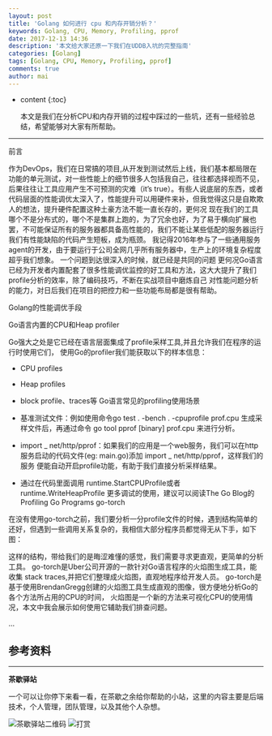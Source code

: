 ```yaml
---
layout: post
title: 'Golang 如何进行 cpu 和内存开销分析？'
keywords: Golang, CPU, Memory, Profiling, pprof
date: 2017-12-13 14:36
description: '本文给大家还原一下我们在UDDB入坑的完整指南'
categories: [Golang]
tags: [Golang, CPU, Memory, Profiling, pprof]
comments: true
author: mai
---
```


* content
{:toc}

    本文是我们在分析CPU和内存开销的过程中踩过的一些坑，还有一些经验总结，希望能够对大家有所帮助。

----

前言

作为DevOps，我们在日常搞的项目,从开发到测试然后上线，我们基本都局限在功能的单元测试，对一些性能上的细节很多人包括我自己，往往都选择视而不见， 后果往往让工具应用产生不可预测的灾难（it’s true）。有些人说底层的东西，或者代码层面的性能调优太深入了，性能提升可以用硬件来补，但我觉得这只是自欺欺人的想法，提升硬件配置这种土豪方法不能一直长存的，更何况 现在我们的工具哪个不是分布式的，哪个不是集群上跑的，为了冗余也好，为了易于横向扩展也罢，不可能保证所有的服务器都具备高性能的，我们不能让某些低配的服务器运行我们有性能缺陷的代码产生短板，成为瓶颈。
我记得2016年参与了一些通用服务agent的开发，由于要运行于公司全网几乎所有服务器中，生产上的环境复杂程度超乎我们想象。
一个问题到达很深入的时候，就已经是共同的问题
更何况Go语言已经为开发者内置配套了很多性能调优监控的好工具和方法，这大大提升了我们profile分析的效率，除了编码技巧，不断在实战项目中磨炼自己 对性能问题分析的能力，对日后我们在项目的把控力和一些功能布局都是很有帮助。

Golang的性能调优手段

Go语言内置的CPU和Heap profiler

Go强大之处是它已经在语言层面集成了profile采样工具,并且允许我们在程序的运行时使用它们，
使用Go的profiler我们能获取以下的样本信息：
* CPU profiles
* Heap profiles
* block profile、traces等
Go语言常见的profiling使用场景

* 基准测试文件：例如使用命令go test . -bench . -cpuprofile prof.cpu 生成采样文件后，再通过命令 go tool pprof [binary] prof.cpu 来进行分析。
* import _ net/http/pprof：如果我们的应用是一个web服务，我们可以在http服务启动的代码文件(eg: main.go)添加 import _ net/http/pprof，这样我们的服务 便能自动开启profile功能，有助于我们直接分析采样结果。
* 通过在代码里面调用 runtime.StartCPUProfile或者runtime.WriteHeapProfile
更多调试的使用，建议可以阅读The Go Blog的 Profiling Go Programs
go-torch

在没有使用go-torch之前，我们要分析一分profile文件的时候，遇到结构简单的还好，但遇到一些调用关系复杂的，我相信大部分程序员都觉得无从下手，如下图：

这样的结构，带给我们的是晦涩难懂的感觉，我们需要寻求更直观，更简单的分析工具。
go-torch是Uber公司开源的一款针对Go语言程序的火焰图生成工具，能收集 stack traces,并把它们整理成火焰图，直观地程序给开发人员。
go-torch是基于使用BrendanGregg创建的火焰图工具生成直观的图像，很方便地分析Go的各个方法所占用的CPU的时间， 火焰图是一个新的方法来可视化CPU的使用情况，本文中我会展示如何使用它辅助我们排查问题。

...

## 参考资料 ##



----

**茶歇驿站**

一个可以让你停下来看一看，在茶歇之余给你帮助的小站，这里的内容主要是后端技术，个人管理，团队管理，以及其他个人杂想。

![茶歇驿站二维码](http://oqos7hrvp.bkt.clouddn.com/blog/tech_tea.jpg)
![打赏](http://oqos7hrvp.bkt.clouddn.com/blog/money.jpg)
